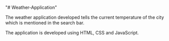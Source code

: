 "# Weather-Application"

The weather application developed tells the current temperature of the city which is mentioned in the search bar.

The application is developed using HTML, CSS and JavaScript.